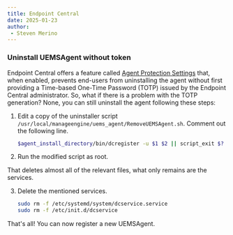 ```yaml
---
title: Endpoint Central
date: 2025-01-23
author:
 - Steven Merino
---
```


### Uninstall UEMSAgent without token

Endpoint Central offers a feature called [Agent Protection Settings](https://www.manageengine.com/products/desktop-central/help/configuring_desktop_central/configuring_agent_tray_icon_settings.html#aps) that, when enabled, prevents end-users from uninstalling the agent without first providing a Time-based One-Time Password (TOTP) issued by the Endpoint Central administrator. So, what if there is a problem with the TOTP generation? None, you can still uninstall the agent following these steps:

1.  Edit a copy of the uninstaller script `/usr/local/manageengine/uems_agent/RemoveUEMSAgent.sh`. Comment out the following line.

    ```bash
    $agent_install_directory/bin/dcregister -u $1 $2 || script_exit $?
    ```

2.  Run the modified script as root.

That deletes almost all of the relevant files, what only remains are the services.

3.  Delete the mentioned services.

    ```bash
    sudo rm -f /etc/systemd/system/dcservice.service
    sudo rm -f /etc/init.d/dcservice
    ```

That's all! You can now register a new UEMSAgent.
